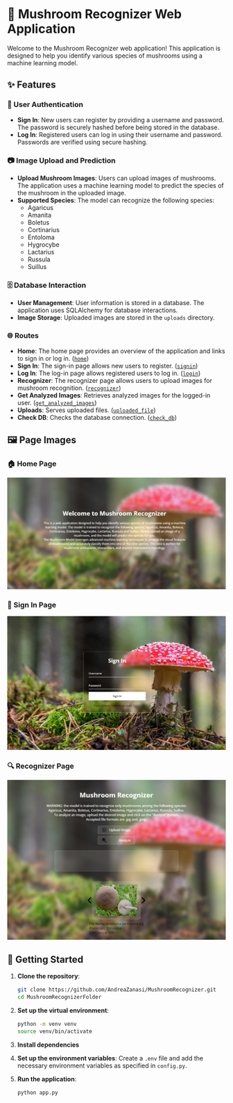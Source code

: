 # 🍄 Mushroom Recognizer Web Application

Welcome to the Mushroom Recognizer web application! This application is designed to help you identify various species of mushrooms using a machine learning model.

## ✨ Features

### 🔐 User Authentication
- **Sign In**: New users can register by providing a username and password. The password is securely hashed before being stored in the database.
- **Log In**: Registered users can log in using their username and password. Passwords are verified using secure hashing.

### 📷 Image Upload and Prediction
- **Upload Mushroom Images**: Users can upload images of mushrooms. The application uses a machine learning model to predict the species of the mushroom in the uploaded image.
- **Supported Species**: The model can recognize the following species:
  - Agaricus
  - Amanita
  - Boletus
  - Cortinarius
  - Entoloma
  - Hygrocybe
  - Lactarius
  - Russula
  - Suillus

### 🗄️ Database Interaction
- **User Management**: User information is stored in a database. The application uses SQLAlchemy for database interactions.
- **Image Storage**: Uploaded images are stored in the `uploads` directory.

### 🌐 Routes
- **Home**: The home page provides an overview of the application and links to sign in or log in. ([`home`](app.py))
- **Sign In**: The sign-in page allows new users to register. ([`signin`](app.py))
- **Log In**: The log-in page allows registered users to log in. ([`login`](app.py))
- **Recognizer**: The recognizer page allows users to upload images for mushroom recognition. ([`recognizer`](app.py))
- **Get Analyzed Images**: Retrieves analyzed images for the logged-in user. ([`get_analyzed_images`](app.py))
- **Uploads**: Serves uploaded files. ([`uploaded_file`](app.py))
- **Check DB**: Checks the database connection. ([`check_db`](app.py))

## 🖼️ Page Images

### 🏠 Home Page
![Home Page](static/images/home_page.png)

### 📝 Sign In Page
![Sign In Page](static/images/signin_page.png)

### 🔍 Recognizer Page
![Recognizer Page](static/images/recognizer_page.png)

## 🚀 Getting Started

1. **Clone the repository**:
    ```sh
    git clone https://github.com/AndreaZanasi/MushroomRecognizer.git
    cd MushroomRecognizerFolder
    ```

2. **Set up the virtual environment**:
    ```sh
    python -m venv venv
    source venv/bin/activate
    ```

3. **Install dependencies**

4. **Set up the environment variables**:
    Create a `.env` file and add the necessary environment variables as specified in `config.py`.

5. **Run the application**:
    ```sh
    python app.py
    ```
